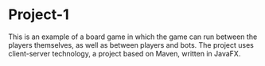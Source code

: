 # Project-1


This is an example of a board game in which the game can run between the players themselves, as well as between players and bots.
The project uses client-server technology, a project based on Maven, written in JavaFX.
